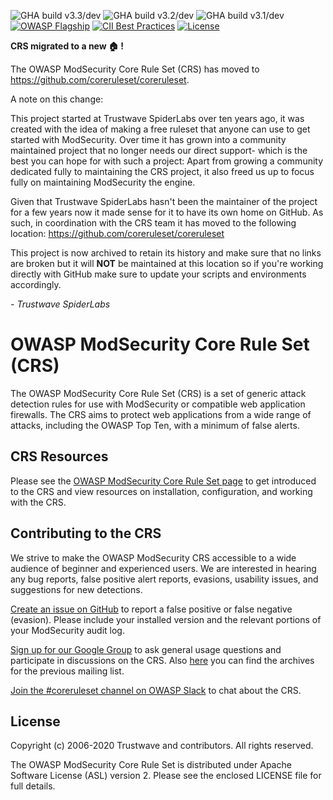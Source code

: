 ![GHA build v3.3/dev](https://github.com/coreruleset/coreruleset/workflows/Regression%20Tests/badge.svg?branch=v3.3%2Fdev)
![GHA build v3.2/dev](https://github.com/coreruleset/coreruleset/workflows/Regression%20Tests/badge.svg?branch=v3.2%2Fdev)
![GHA build v3.1/dev](https://github.com/coreruleset/coreruleset/workflows/Regression%20Tests/badge.svg?branch=v3.1%2Fdev)
[![OWASP Flagship](https://img.shields.io/badge/owasp-flagship%20project-38a047.svg)](https://owasp.org/projects/)
[![CII Best Practices](https://bestpractices.coreinfrastructure.org/projects/1390/badge)](https://bestpractices.coreinfrastructure.org/projects/1390)
[![License](https://img.shields.io/badge/License-Apache%202.0-blue.svg)](https://opensource.org/licenses/Apache-2.0)



**CRS migrated to a new :house: !**

The OWASP ModSecurity Core Rule Set (CRS) has moved to https://github.com/coreruleset/coreruleset.

A note on this change:

This project started at Trustwave SpiderLabs over ten years ago, it was created with the idea of making a free ruleset that anyone can use to get started with ModSecurity. Over time it has grown into a community maintained project that no longer needs our direct support- which is the best you can hope for with such a project: Apart from growing a community dedicated fully to maintaining the CRS project, it also freed us up to focus fully on maintaining ModSecurity the engine.

Given that Trustwave SpiderLabs hasn't been the maintainer of the project for a few years now it made sense for it to have its own home on GitHub. As such, in coordination with the CRS team it has moved to the following location: https://github.com/coreruleset/coreruleset

This project is now archived to retain its history and make sure that no links are broken but it will **NOT** be maintained at this location so if you're working directly with GitHub make sure to update your scripts and environments accordingly.

*- Trustwave SpiderLabs*



# OWASP ModSecurity Core Rule Set (CRS)

The OWASP ModSecurity Core Rule Set (CRS) is a set of generic attack detection rules for use with ModSecurity or compatible web application firewalls. The CRS aims to protect web applications from a wide range of attacks, including the OWASP Top Ten, with a minimum of false alerts.

## CRS Resources

Please see the [OWASP ModSecurity Core Rule Set page](https://coreruleset.org/) to get introduced to the CRS and view resources on installation, configuration, and working with the CRS.

## Contributing to the CRS

We strive to make the OWASP ModSecurity CRS accessible to a wide audience of beginner and experienced users. We are interested in hearing any bug reports, false positive alert reports, evasions, usability issues, and suggestions for new detections.

[Create an issue on GitHub](https://github.com/coreruleset/coreruleset/issues) to report a false positive or false negative (evasion). Please include your installed version and the relevant portions of your ModSecurity audit log.

[Sign up for our Google Group](https://groups.google.com/a/owasp.org/forum/#!forum/modsecurity-core-rule-set-project) to ask general usage questions and participate in discussions on the CRS. Also [here](https://lists.owasp.org/pipermail/owasp-modsecurity-core-rule-set/index) you can find the archives for the previous mailing list.

[Join the #coreruleset channel on OWASP Slack](http://owaspslack.com) to chat about the CRS.

## License

Copyright (c) 2006-2020 Trustwave and contributors. All rights reserved.

The OWASP ModSecurity Core Rule Set is distributed under Apache Software License (ASL) version 2. Please see the enclosed LICENSE file for full details.
